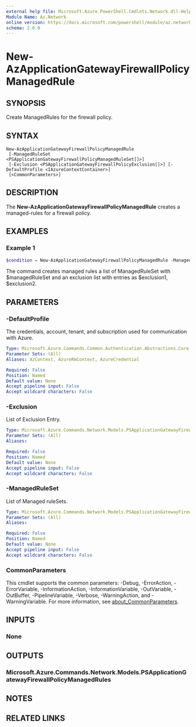 ```yaml
---
external help file: Microsoft.Azure.PowerShell.Cmdlets.Network.dll-Help.xml
Module Name: Az.Network
online version: https://docs.microsoft.com/powershell/module/az.network/new-azapplicationgatewayfirewallpolicymanagedrule
schema: 2.0.0
---
```


# New-AzApplicationGatewayFirewallPolicyManagedRule

## SYNOPSIS
Create ManagedRules for the firewall policy.

## SYNTAX

```
New-AzApplicationGatewayFirewallPolicyManagedRule
 [-ManagedRuleSet <PSApplicationGatewayFirewallPolicyManagedRuleSet[]>]
 [-Exclusion <PSApplicationGatewayFirewallPolicyExclusion[]>] [-DefaultProfile <IAzureContextContainer>]
 [<CommonParameters>]
```

## DESCRIPTION
The **New-AzApplicationGatewayFirewallPolicyManagedRule** creates a managed-rules for a firewall policy.

## EXAMPLES

### Example 1
```powershell
$condition = New-AzApplicationGatewayFirewallPolicyManagedRule -ManagedRuleSet $managedRuleSet -Exclusion $exclusion1,$exclusion2
```

The command creates managed rules a list of ManagedRuleSet with $managedRuleSet and an exclusion list with entries as $exclusion1, $exclusion2.

## PARAMETERS

### -DefaultProfile
The credentials, account, tenant, and subscription used for communication with Azure.

```yaml
Type: Microsoft.Azure.Commands.Common.Authentication.Abstractions.Core.IAzureContextContainer
Parameter Sets: (All)
Aliases: AzContext, AzureRmContext, AzureCredential

Required: False
Position: Named
Default value: None
Accept pipeline input: False
Accept wildcard characters: False
```

### -Exclusion
List of Exclusion Entry.

```yaml
Type: Microsoft.Azure.Commands.Network.Models.PSApplicationGatewayFirewallPolicyExclusion[]
Parameter Sets: (All)
Aliases:

Required: False
Position: Named
Default value: None
Accept pipeline input: False
Accept wildcard characters: False
```

### -ManagedRuleSet
List of Managed ruleSets.

```yaml
Type: Microsoft.Azure.Commands.Network.Models.PSApplicationGatewayFirewallPolicyManagedRuleSet[]
Parameter Sets: (All)
Aliases:

Required: False
Position: Named
Default value: None
Accept pipeline input: False
Accept wildcard characters: False
```

### CommonParameters
This cmdlet supports the common parameters: -Debug, -ErrorAction, -ErrorVariable, -InformationAction, -InformationVariable, -OutVariable, -OutBuffer, -PipelineVariable, -Verbose, -WarningAction, and -WarningVariable. For more information, see [about_CommonParameters](http://go.microsoft.com/fwlink/?LinkID=113216).

## INPUTS

### None

## OUTPUTS

### Microsoft.Azure.Commands.Network.Models.PSApplicationGatewayFirewallPolicyManagedRules

## NOTES

## RELATED LINKS
